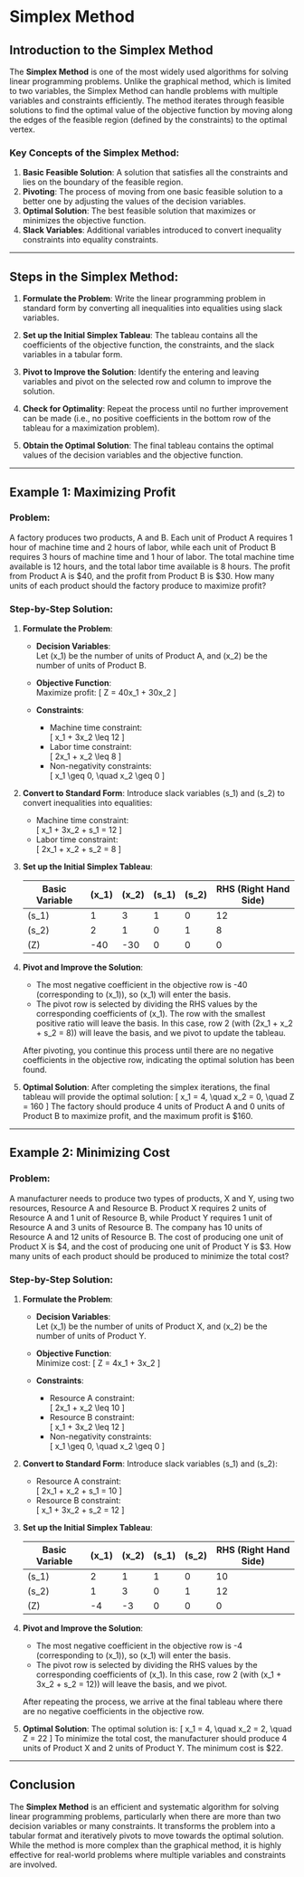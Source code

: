 #  Simplex Method

## Introduction to the Simplex Method

The **Simplex Method** is one of the most widely used algorithms for solving linear programming problems. Unlike the graphical method, which is limited to two variables, the Simplex Method can handle problems with multiple variables and constraints efficiently. The method iterates through feasible solutions to find the optimal value of the objective function by moving along the edges of the feasible region (defined by the constraints) to the optimal vertex.

### Key Concepts of the Simplex Method:
1. **Basic Feasible Solution**: A solution that satisfies all the constraints and lies on the boundary of the feasible region.
2. **Pivoting**: The process of moving from one basic feasible solution to a better one by adjusting the values of the decision variables.
3. **Optimal Solution**: The best feasible solution that maximizes or minimizes the objective function.
4. **Slack Variables**: Additional variables introduced to convert inequality constraints into equality constraints.

---

## Steps in the Simplex Method:

1. **Formulate the Problem**: 
   Write the linear programming problem in standard form by converting all inequalities into equalities using slack variables.

2. **Set up the Initial Simplex Tableau**: 
   The tableau contains all the coefficients of the objective function, the constraints, and the slack variables in a tabular form.

3. **Pivot to Improve the Solution**: 
   Identify the entering and leaving variables and pivot on the selected row and column to improve the solution.

4. **Check for Optimality**: 
   Repeat the process until no further improvement can be made (i.e., no positive coefficients in the bottom row of the tableau for a maximization problem).

5. **Obtain the Optimal Solution**: 
   The final tableau contains the optimal values of the decision variables and the objective function.

---

## Example 1: Maximizing Profit

### Problem:
A factory produces two products, A and B. Each unit of Product A requires 1 hour of machine time and 2 hours of labor, while each unit of Product B requires 3 hours of machine time and 1 hour of labor. The total machine time available is 12 hours, and the total labor time available is 8 hours. The profit from Product A is $40, and the profit from Product B is $30. How many units of each product should the factory produce to maximize profit?

### Step-by-Step Solution:

1. **Formulate the Problem**:

   - **Decision Variables**:  
     Let \(x_1\) be the number of units of Product A, and \(x_2\) be the number of units of Product B.

   - **Objective Function**:  
     Maximize profit:
     \[
     Z = 40x_1 + 30x_2
     \]

   - **Constraints**:
     - Machine time constraint:  
       \[
       x_1 + 3x_2 \leq 12
       \]
     - Labor time constraint:  
       \[
       2x_1 + x_2 \leq 8
       \]
     - Non-negativity constraints:  
       \[
       x_1 \geq 0, \quad x_2 \geq 0
       \]

2. **Convert to Standard Form**:
   Introduce slack variables \(s_1\) and \(s_2\) to convert inequalities into equalities:

   - Machine time constraint:  
     \[
     x_1 + 3x_2 + s_1 = 12
     \]
   - Labor time constraint:  
     \[
     2x_1 + x_2 + s_2 = 8
     \]

3. **Set up the Initial Simplex Tableau**:

   | Basic Variable | \(x_1\) | \(x_2\) | \(s_1\) | \(s_2\) | RHS (Right Hand Side) |
   |----------------|--------|--------|--------|--------|------------------------|
   | \(s_1\)        | 1      | 3      | 1      | 0      | 12                     |
   | \(s_2\)        | 2      | 1      | 0      | 1      | 8                      |
   | \(Z\)          | -40    | -30    | 0      | 0      | 0                      |

4. **Pivot and Improve the Solution**:
   - The most negative coefficient in the objective row is -40 (corresponding to \(x_1\)), so \(x_1\) will enter the basis.
   - The pivot row is selected by dividing the RHS values by the corresponding coefficients of \(x_1\). The row with the smallest positive ratio will leave the basis. In this case, row 2 (with \(2x_1 + x_2 + s_2 = 8\)) will leave the basis, and we pivot to update the tableau.

   After pivoting, you continue this process until there are no negative coefficients in the objective row, indicating the optimal solution has been found.

5. **Optimal Solution**:
   After completing the simplex iterations, the final tableau will provide the optimal solution:
   \[
   x_1 = 4, \quad x_2 = 0, \quad Z = 160
   \]
   The factory should produce 4 units of Product A and 0 units of Product B to maximize profit, and the maximum profit is $160.

---

## Example 2: Minimizing Cost

### Problem:
A manufacturer needs to produce two types of products, X and Y, using two resources, Resource A and Resource B. Product X requires 2 units of Resource A and 1 unit of Resource B, while Product Y requires 1 unit of Resource A and 3 units of Resource B. The company has 10 units of Resource A and 12 units of Resource B. The cost of producing one unit of Product X is $4, and the cost of producing one unit of Product Y is $3. How many units of each product should be produced to minimize the total cost?

### Step-by-Step Solution:

1. **Formulate the Problem**:

   - **Decision Variables**:  
     Let \(x_1\) be the number of units of Product X, and \(x_2\) be the number of units of Product Y.

   - **Objective Function**:  
     Minimize cost:
     \[
     Z = 4x_1 + 3x_2
     \]

   - **Constraints**:
     - Resource A constraint:  
       \[
       2x_1 + x_2 \leq 10
       \]
     - Resource B constraint:  
       \[
       x_1 + 3x_2 \leq 12
       \]
     - Non-negativity constraints:  
       \[
       x_1 \geq 0, \quad x_2 \geq 0
       \]

2. **Convert to Standard Form**:
   Introduce slack variables \(s_1\) and \(s_2\):

   - Resource A constraint:  
     \[
     2x_1 + x_2 + s_1 = 10
     \]
   - Resource B constraint:  
     \[
     x_1 + 3x_2 + s_2 = 12
     \]

3. **Set up the Initial Simplex Tableau**:

   | Basic Variable | \(x_1\) | \(x_2\) | \(s_1\) | \(s_2\) | RHS (Right Hand Side) |
   |----------------|--------|--------|--------|--------|------------------------|
   | \(s_1\)        | 2      | 1      | 1      | 0      | 10                     |
   | \(s_2\)        | 1      | 3      | 0      | 1      | 12                     |
   | \(Z\)          | -4     | -3     | 0      | 0      | 0                      |

4. **Pivot and Improve the Solution**:
   - The most negative coefficient in the objective row is -4 (corresponding to \(x_1\)), so \(x_1\) will enter the basis.
   - The pivot row is selected by dividing the RHS values by the corresponding coefficients of \(x_1\). In this case, row 2 (with \(x_1 + 3x_2 + s_2 = 12\)) will leave the basis, and we pivot.

   After repeating the process, we arrive at the final tableau where there are no negative coefficients in the objective row.

5. **Optimal Solution**:
   The optimal solution is:
   \[
   x_1 = 4, \quad x_2 = 2, \quad Z = 22
   \]
   To minimize the total cost, the manufacturer should produce 4 units of Product X and 2 units of Product Y. The minimum cost is $22.

---

## Conclusion

The **Simplex Method** is an efficient and systematic algorithm for solving linear programming problems, particularly when there are more than two decision variables or many constraints. It transforms the problem into a tabular format and iteratively pivots to move towards the optimal solution. While the method is more complex than the graphical method, it is highly effective for real-world problems where multiple variables and constraints are involved.
